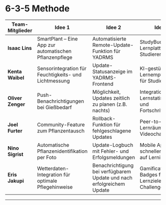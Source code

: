 # 6-3-5 Methode


| Team-Mitglieder         | Idee 1                                              | Idee 2                                              | Idee 3                                              |
|------------------------|-----------------------------------------------------|-----------------------------------------------------|-----------------------------------------------------|
| **Isaac Lins**         | SmartPlant – Eine App zur automatischen Pflanzenpflege | Automatisierte Remote-Update-Funktion für YADRMS    | StudyBuddy – Lernplattform für Studierende           |
| **Kenta Waibel**       | Sensorintegration für Feuchtigkeits- und Lichtmessung | Update-Statusanzeige im YADRMS-Frontend             | KI-gestützte Lernempfehlungen für Studierende        |
| **Oliver Zenger**      | Push-Benachrichtigungen bei Gießbedarf              | Möglichkeit, Updates zeitlich zu planen (z.B. nachts) | Integration von Lernstatistiken und Fortschrittsbalken|
| **Joel Furter**        | Community-Feature zum Pflanzentausch                | Rollback-Funktion für fehlgeschlagene Updates        | Peer-to-Peer-Lernräume mit Videochat                 |
| **Nino Sigrist**       | Automatische Pflanzenidentifikation per Foto         | Update-Logbuch mit Fehler- und Erfolgsmeldungen      | Mobile App für schnellen Zugriff auf Lerninhalte      |
| **Eris Jakupi**        | Wetterdaten-Integration für optimale Pflegehinweise  | Benachrichtigung bei verfügbarem Update und nach erfolgreichem Update | Gamification: Badges für Lernziele und Challenges     |

---
